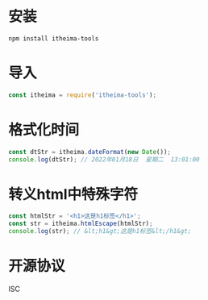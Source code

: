 # 安装
```
npm install itheima-tools

```

# 导入

```js
const itheima = require('itheima-tools');
```

# 格式化时间

```js
const dtStr = itheima.dateFormat(new Date());
console.log(dtStr); // 2022年01月18日  星期二  13:01:00
```

# 转义html中特殊字符
```js
const htmlStr = '<h1>这是h1标签</h1>';
const str = itheima.htmlEscape(htmlStr);
console.log(str); // &lt;h1&gt;这是h1标签&lt;/h1&gt;
```
# 开源协议
ISC
